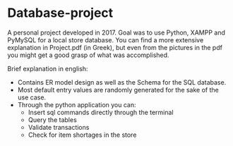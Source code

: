 # Database-project

A personal project developed in 2017. Goal was to use Python, XAMPP and PyMySQL for a local store database. You can find a more extensive explanation in Project.pdf (in Greek), but even from the pictures in the pdf you might get a good grasp of what was accomplished.

Brief explanation in english:
- Contains ER model design as well as the Schema for the SQL database.
- Most default entry values are randomly generated for the sake of the use case.
- Through the python application you can:
  - Insert sql commands directly through the terminal
  - Query the tables
  - Validate transactions
  - Check for item shortages in the store
